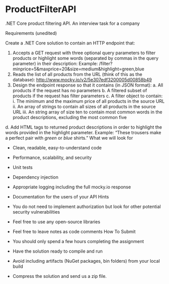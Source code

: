 # ProductFilterAPI
.NET Core product filtering API. An interview task for a company

Requirements (unedited)

Create a .NET Core solution to contain an HTTP endpoint that:
1. Accepts a GET request with three optional query parameters to filter products or
highlight some words (separated by commas in the query parameter) in their description:
Example:
/filter?minprice=5&maxprice=20&size=medium&highlight=green,blue
2. Reads the list of all products from the URL (think of this as the database):
http://www.mocky.io/v2/5e307edf3200005d00858b49
3. Design the endpoint response so that it contains (in JSON format):
a. All products if the request has no parameters
b. A filtered subset of products if the request has filter parameters
c. A filter object to contain:
i. The minimum and the maximum price of all products in the source URL
ii. An array of strings to contain all sizes of all products in the source URL
iii. An string array of size ten to contain most common words in the product
descriptions, excluding the most common five

d. Add HTML tags to returned product descriptions in order to highlight the words
provided in the highlight parameter.
Example: “These trousers make a perfect pair with <em>green</em> or
<em>blue</em> shirts.”
What we will look for
- Clean, readable, easy-to-understand code
- Performance, scalability, and security
- Unit tests
- Dependency injection
- Appropriate logging including the full mocky.io response
- Documentation for the users of your API
Hints
- You do not need to implement authorization but look for other potential security
vulnerabilities
- Feel free to use any open-source libraries
- Feel free to leave notes as code comments
How To Submit
- You should only spend a few hours completing the assignment

- Have the solution ready to compile and run
- Avoid including artifacts (NuGet packages, bin folders) from your local build
- Compress the solution and send us a zip file.
